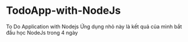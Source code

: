 # TodoApp-with-NodeJs
To Do Application with Nodejs
Ứng dụng nhỏ này là kết quả của mình bắt đầu học NodeJs trong 4 ngày
